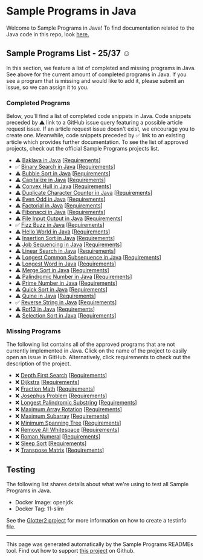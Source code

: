 # Sample Programs in Java

Welcome to Sample Programs in Java! To find documentation related to the Java code in this repo, look [here.](https://sampleprograms.io/languages/java)

## Sample Programs List - 25/37 :relaxed:

In this section, we feature a list of completed and missing programs in Java. See above for the current amount of completed programs in Java. If you see a program that is missing and would like to add it, please submit an issue, so we can assign it to you.

### Completed Programs

Below, you'll find a list of completed code snippets in Java. Code snippets preceded by :warning: link to a GitHub issue query featuring a possible article request issue. If an article request issue doesn't exist, we encourage you to create one. Meanwhile, code snippets preceded by :white_check_mark: link to an existing article which provides further documentation. To see the list of approved projects, check out the official Sample Programs projects list.

- :warning: [Baklava in Java](https://github.com//TheRenegadeCoder/sample-programs-website/issues?utf8=%E2%9C%93&q=is%3Aissue+is%3Aopen+baklava+java) [[Requirements](https://sampleprograms.io/projects/baklava)]
- :white_check_mark: [Binary Search in Java](https://sampleprograms.io/projects/binary-search/java) [[Requirements](https://sampleprograms.io/projects/binary-search)]
- :warning: [Bubble Sort in Java](https://github.com//TheRenegadeCoder/sample-programs-website/issues?utf8=%E2%9C%93&q=is%3Aissue+is%3Aopen+bubble+sort+java) [[Requirements](https://sampleprograms.io/projects/bubble-sort)]
- :warning: [Capitalize in Java](https://github.com//TheRenegadeCoder/sample-programs-website/issues?utf8=%E2%9C%93&q=is%3Aissue+is%3Aopen+capitalize+java) [[Requirements](https://sampleprograms.io/projects/capitalize)]
- :warning: [Convex Hull in Java](https://github.com//TheRenegadeCoder/sample-programs-website/issues?utf8=%E2%9C%93&q=is%3Aissue+is%3Aopen+convex+hull+java) [[Requirements](https://sampleprograms.io/projects/convex-hull)]
- :warning: [Duplicate Character Counter in Java](https://github.com//TheRenegadeCoder/sample-programs-website/issues?utf8=%E2%9C%93&q=is%3Aissue+is%3Aopen+duplicate+character+counter+java) [[Requirements](https://sampleprograms.io/projects/duplicate-character-counter)]
- :warning: [Even Odd in Java](https://github.com//TheRenegadeCoder/sample-programs-website/issues?utf8=%E2%9C%93&q=is%3Aissue+is%3Aopen+even+odd+java) [[Requirements](https://sampleprograms.io/projects/even-odd)]
- :warning: [Factorial in Java](https://github.com//TheRenegadeCoder/sample-programs-website/issues?utf8=%E2%9C%93&q=is%3Aissue+is%3Aopen+factorial+java) [[Requirements](https://sampleprograms.io/projects/factorial)]
- :warning: [Fibonacci in Java](https://github.com//TheRenegadeCoder/sample-programs-website/issues?utf8=%E2%9C%93&q=is%3Aissue+is%3Aopen+fibonacci+java) [[Requirements](https://sampleprograms.io/projects/fibonacci)]
- :warning: [File Input Output in Java](https://github.com//TheRenegadeCoder/sample-programs-website/issues?utf8=%E2%9C%93&q=is%3Aissue+is%3Aopen+file+input+output+java) [[Requirements](https://sampleprograms.io/projects/file-input-output)]
- :white_check_mark: [Fizz Buzz in Java](https://sampleprograms.io/projects/fizz-buzz/java) [[Requirements](https://sampleprograms.io/projects/fizz-buzz)]
- :warning: [Hello World in Java](https://github.com//TheRenegadeCoder/sample-programs-website/issues?utf8=%E2%9C%93&q=is%3Aissue+is%3Aopen+hello+world+java) [[Requirements](https://sampleprograms.io/projects/hello-world)]
- :warning: [Insertion Sort in Java](https://github.com//TheRenegadeCoder/sample-programs-website/issues?utf8=%E2%9C%93&q=is%3Aissue+is%3Aopen+insertion+sort+java) [[Requirements](https://sampleprograms.io/projects/insertion-sort)]
- :warning: [Job Sequencing in Java](https://github.com//TheRenegadeCoder/sample-programs-website/issues?utf8=%E2%9C%93&q=is%3Aissue+is%3Aopen+job+sequencing+java) [[Requirements](https://sampleprograms.io/projects/job-sequencing)]
- :warning: [Linear Search in Java](https://github.com//TheRenegadeCoder/sample-programs-website/issues?utf8=%E2%9C%93&q=is%3Aissue+is%3Aopen+linear+search+java) [[Requirements](https://sampleprograms.io/projects/linear-search)]
- :warning: [Longest Common Subsequence in Java](https://github.com//TheRenegadeCoder/sample-programs-website/issues?utf8=%E2%9C%93&q=is%3Aissue+is%3Aopen+longest+common+subsequence+java) [[Requirements](https://sampleprograms.io/projects/longest-common-subsequence)]
- :warning: [Longest Word in Java](https://github.com//TheRenegadeCoder/sample-programs-website/issues?utf8=%E2%9C%93&q=is%3Aissue+is%3Aopen+longest+word+java) [[Requirements](https://sampleprograms.io/projects/longest-word)]
- :warning: [Merge Sort in Java](https://github.com//TheRenegadeCoder/sample-programs-website/issues?utf8=%E2%9C%93&q=is%3Aissue+is%3Aopen+merge+sort+java) [[Requirements](https://sampleprograms.io/projects/merge-sort)]
- :warning: [Palindromic Number in Java](https://github.com//TheRenegadeCoder/sample-programs-website/issues?utf8=%E2%9C%93&q=is%3Aissue+is%3Aopen+palindromic+number+java) [[Requirements](https://sampleprograms.io/projects/palindromic-number)]
- :warning: [Prime Number in Java](https://github.com//TheRenegadeCoder/sample-programs-website/issues?utf8=%E2%9C%93&q=is%3Aissue+is%3Aopen+prime+number+java) [[Requirements](https://sampleprograms.io/projects/prime-number)]
- :warning: [Quick Sort in Java](https://github.com//TheRenegadeCoder/sample-programs-website/issues?utf8=%E2%9C%93&q=is%3Aissue+is%3Aopen+quick+sort+java) [[Requirements](https://sampleprograms.io/projects/quick-sort)]
- :warning: [Quine in Java](https://github.com//TheRenegadeCoder/sample-programs-website/issues?utf8=%E2%9C%93&q=is%3Aissue+is%3Aopen+quine+java) [[Requirements](https://sampleprograms.io/projects/quine)]
- :white_check_mark: [Reverse String in Java](https://sampleprograms.io/projects/reverse-string/java) [[Requirements](https://sampleprograms.io/projects/reverse-string)]
- :warning: [Rot13 in Java](https://github.com//TheRenegadeCoder/sample-programs-website/issues?utf8=%E2%9C%93&q=is%3Aissue+is%3Aopen+rot13+java) [[Requirements](https://sampleprograms.io/projects/rot13)]
- :warning: [Selection Sort in Java](https://github.com//TheRenegadeCoder/sample-programs-website/issues?utf8=%E2%9C%93&q=is%3Aissue+is%3Aopen+selection+sort+java) [[Requirements](https://sampleprograms.io/projects/selection-sort)]

### Missing Programs

The following list contains all of the approved programs that are not currently implemented in Java. Click on the name of the project to easily open an issue in GitHub. Alternatively, click requirements to check out the description of the project.

- :x: [Depth First Search](https://github.com/TheRenegadeCoder/sample-programs/issues/new?assignees=&labels=enhancement&template=code-snippet-request.md&title=Add+Depth+First+Search+in+java) [[Requirements](https://sampleprograms.io/projects/depth-first-search)]
- :x: [Dijkstra](https://github.com/TheRenegadeCoder/sample-programs/issues/new?assignees=&labels=enhancement&template=code-snippet-request.md&title=Add+Dijkstra+in+java) [[Requirements](https://sampleprograms.io/projects/dijkstra)]
- :x: [Fraction Math](https://github.com/TheRenegadeCoder/sample-programs/issues/new?assignees=&labels=enhancement&template=code-snippet-request.md&title=Add+Fraction+Math+in+java) [[Requirements](https://sampleprograms.io/projects/fraction-math)]
- :x: [Josephus Problem](https://github.com/TheRenegadeCoder/sample-programs/issues/new?assignees=&labels=enhancement&template=code-snippet-request.md&title=Add+Josephus+Problem+in+java) [[Requirements](https://sampleprograms.io/projects/josephus-problem)]
- :x: [Longest Palindromic Substring](https://github.com/TheRenegadeCoder/sample-programs/issues/new?assignees=&labels=enhancement&template=code-snippet-request.md&title=Add+Longest+Palindromic+Substring+in+java) [[Requirements](https://sampleprograms.io/projects/longest-palindromic-substring)]
- :x: [Maximum Array Rotation](https://github.com/TheRenegadeCoder/sample-programs/issues/new?assignees=&labels=enhancement&template=code-snippet-request.md&title=Add+Maximum+Array+Rotation+in+java) [[Requirements](https://sampleprograms.io/projects/maximum-array-rotation)]
- :x: [Maximum Subarray](https://github.com/TheRenegadeCoder/sample-programs/issues/new?assignees=&labels=enhancement&template=code-snippet-request.md&title=Add+Maximum+Subarray+in+java) [[Requirements](https://sampleprograms.io/projects/maximum-subarray)]
- :x: [Minimum Spanning Tree](https://github.com/TheRenegadeCoder/sample-programs/issues/new?assignees=&labels=enhancement&template=code-snippet-request.md&title=Add+Minimum+Spanning+Tree+in+java) [[Requirements](https://sampleprograms.io/projects/minimum-spanning-tree)]
- :x: [Remove All Whitespace](https://github.com/TheRenegadeCoder/sample-programs/issues/new?assignees=&labels=enhancement&template=code-snippet-request.md&title=Add+Remove+All+Whitespace+in+java) [[Requirements](https://sampleprograms.io/projects/remove-all-whitespace)]
- :x: [Roman Numeral](https://github.com/TheRenegadeCoder/sample-programs/issues/new?assignees=&labels=enhancement&template=code-snippet-request.md&title=Add+Roman+Numeral+in+java) [[Requirements](https://sampleprograms.io/projects/roman-numeral)]
- :x: [Sleep Sort](https://github.com/TheRenegadeCoder/sample-programs/issues/new?assignees=&labels=enhancement&template=code-snippet-request.md&title=Add+Sleep+Sort+in+java) [[Requirements](https://sampleprograms.io/projects/sleep-sort)]
- :x: [Transpose Matrix](https://github.com/TheRenegadeCoder/sample-programs/issues/new?assignees=&labels=enhancement&template=code-snippet-request.md&title=Add+Transpose+Matrix+in+java) [[Requirements](https://sampleprograms.io/projects/transpose-matrix)]

## Testing

The following list shares details about what we're using to test all Sample Programs in Java.

- Docker Image: openjdk
- Docker Tag: 11-slim

See the [Glotter2 project](https://github.com/rzuckerm/glotter2) for more information on how to create a testinfo file.

---

This page was generated automatically by the Sample Programs READMEs tool. Find out how to support [this project](https://github.com/TheRenegadeCoder/sample-programs-readmes) on Github.